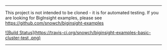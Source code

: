 *********************************************************************

This project is not intended to be cloned - it is for automated testing.  If you are looking for BigInsight examples, please see https://github.com/snowch/biginsight-examples

[![Build Status](https://travis-ci.org/snowch/biginsight-examples-basic-cluster-test
.png)](https://travis-ci.org/snowch/biginsight-examples-basic-cluster-test) 

*********************************************************************

